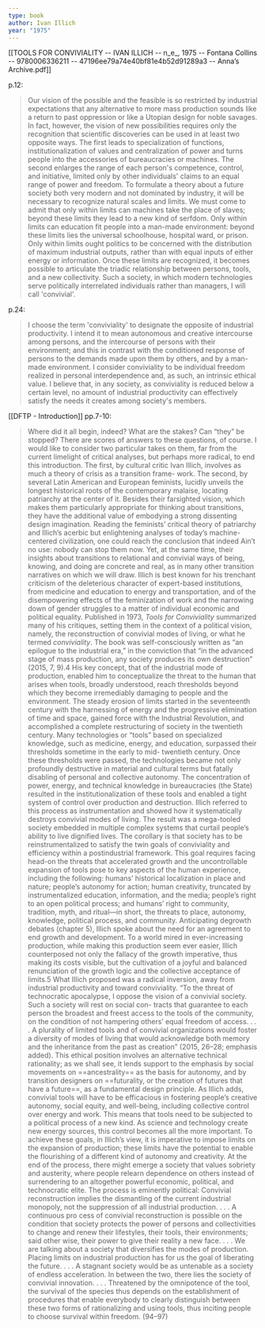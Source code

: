 ```yaml
---
type: book
author: Ivan Illich
year: "1975"
---
```

[[TOOLS FOR CONVIVIALITY -- IVAN ILLICH -- n_e_, 1975 -- Fontana Collins -- 9780006336211 -- 47196ee79a74e40bf81e4b52d91289a3 -- Anna’s Archive.pdf]]

p.12:
>Our vision of the possible and the feasible is so restricted by industrial expectations that any alternative to more mass production sounds like a return to past oppression or like a Utopian design for noble savages. In fact, however, the vision of new possibilities requires only the recognition that scientific discoveries can be used in at least two opposite ways. The first leads to specialization of functions, institutionalization of values and centralization of power and turns people into the accessories of bureaucracies or machines. The second enlarges the range of each person's competence, control, and initiative, limited only by other individuals' claims to an equal range of power and freedom.
>To formulate a theory about a future society both very modern and not dominated by industry, it will be necessary to recognize natural scales and limits. We must come to admit that only within limits can machines take the place of slaves; beyond these limits they lead to a new kind of serfdom. Only within limits can education fit people into a man-made environment: beyond these limits lies the universal schoolhouse, hospital ward, or prison. Only within limits ought politics to be concerned with the distribution of maximum industrial outputs, rather than with equal inputs of either energy or information. Once these limits are recognized, it becomes possible to articulate the triadic relationship between persons, tools, and a new collectivity. Such a society, in which modern technologies serve politically interrelated individuals rather than managers, I will call 'convivial'.

p.24:
>I choose the term 'conviviality' to designate the opposite of industrial productivity. I intend it to mean autonomous and creative intercourse among persons, and the intercourse of persons with their environment; and this in contrast with the conditioned response of persons to the demands made upon them by others, and by a man-made environment. I consider conviviality to be individual freedom realized in personal interdependence and, as such, an intrinsic ethical value. I believe that, in any society, as conviviality is reduced below a certain level, no amount of industrial productivity can effectively satisfy the needs it creates among society's members.



[[DFTP - Introduction]] pp.7-10:
> Where did it all begin, indeed? What are the stakes? Can “they” be stopped? There are scores of answers to these questions, of course. I would like to consider two particular takes on them, far from the current limelight of critical analyses, but perhaps more radical, to end this introduction. The first, by cultural critic Ivan Illich, involves as much a theory of crisis as a transition frame- work. The second, by several Latin American and European feminists, lucidly unveils the longest historical roots of the contemporary malaise, locating patriarchy at the center of it. Besides their farsighted vision, which makes them particularly appropriate for thinking about transitions, they have the additional value of embodying a strong dissenting design imagination. Reading the feminists’ critical theory of patriarchy and Illich’s acerbic but enlightening analyses of today’s machine-centered civilization, one could reach the conclusion that indeed Ain’t no use: nobody can stop them now. Yet, at the same time, their insights about transitions to relational and convivial ways of being, knowing, and doing are concrete and real, as in many other transition narratives on which we will draw. 
> Illich is best known for his trenchant criticism of the deleterious character of expert-based institutions, from medicine and education to energy and transportation, and of the disempowering effects of the feminization of work and the narrowing down of gender struggles to a matter of individual economic and political equality. Published in 1973, *Tools for Conviviality* summarized many of his critiques, setting them in the context of a political vision, namely, the reconstruction of convivial modes of living, or what he termed *conviviality*. The book was self-consciously written as “an epilogue to the industrial era,” in the conviction that “in the advanced stage of mass production, any society produces its own destruction” (2015, 7, 9).4 His key concept, that of the industrial mode of production, enabled him to conceptualize the threat to the human that arises when tools, broadly understood, reach thresholds beyond which they become irremediably damaging to people and the environment. The steady erosion of limits started in the seventeenth century with the harnessing of energy and the progressive elimination of time and space, gained force with the Industrial Revolution, and accomplished a complete restructuring of society in the twentieth century. Many technologies or “tools” based on specialized knowledge, such as medicine, energy, and education, surpassed their thresholds sometime in the early to mid- twentieth century. Once these thresholds were passed, the technologies became not only profoundly destructive in material and cultural terms but fatally disabling of personal and collective autonomy. The concentration of power, energy, and technical knowledge in bureaucracies (the State) resulted in the institutionalization of these tools and enabled a tight system of control over production and destruction. Illich referred to this process as instrumentation and showed how it systematically destroys convivial modes of living. The result was a mega-tooled society embedded in multiple complex systems that curtail people’s ability to live dignified lives.
> The corollary is that society has to be reinstrumentalized to satisfy the twin goals of conviviality and efficiency within a postindustrial framework. This goal requires facing head-on the threats that accelerated growth and the uncontrollable expansion of tools pose to key aspects of the human experience, including the following: humans’ historical localization in place and nature; people’s autonomy for action; human creativity, truncated by instrumentalized education, information, and the media; people’s right to an open political process; and humans’ right to community, tradition, myth, and ritual—in short, the threats to place, autonomy, knowledge, political process, and community. Anticipating degrowth debates (chapter 5), Illich spoke about the need for an agreement to end growth and development. To a world mired in ever-increasing production, while making this production seem ever easier, Illich counterposed not only the fallacy of the growth imperative, thus making its costs visible, but the cultivation of a joyful and balanced renunciation of the growth logic and the collective acceptance of limits.5 
> What Illich proposed was a radical inversion, away from industrial productivity and toward conviviality. “To the threat of technocratic apocalypse, I oppose the vision of a convivial society. Such a society will rest on social con- tracts that guarantee to each person the broadest and freest access to the tools of the community, on the condition of not hampering others’ equal freedom of access. . . . A plurality of limited tools and of convivial organizations would foster a diversity of modes of living that would acknowledge both memory and the inheritance from the past as creation” (2015, 26–28; emphasis added). This ethical position involves an alternative technical rationality; as we shall see, it lends support to the emphasis by social movements on ==ancestrality== as the basis for autonomy, and by transition designers on ==futurality, or the creation of futures that have a future==, as a fundamental design principle. As Illich adds, convivial tools will have to be efficacious in fostering people’s creative autonomy, social equity, and well-being, including collective control over energy and work. This means that tools need to be subjected to a political process of a new kind. As science and technology create new energy sources, this control becomes all the more important. To achieve these goals, in Illich’s view, it is imperative to impose limits on the expansion of production; these limits have the potential to enable the flourishing of a different kind of autonomy and creativity. At the end of the process, there might emerge a society that values sobriety and austerity, where people relearn dependence on others instead of surrendering to an altogether powerful economic, political, and technocratic elite. The process is eminently political: 
> 	Convivial reconstruction implies the dismantling of the current industrial monopoly, not the suppression of all industrial production. . . . A continuous pro cess of convivial reconstruction is possible on the condition that society protects the power of persons and collectivities to change and renew their lifestyles, their tools, their environments; said other wise, their power to give their reality a new face. . . . We are talking about a society that diversifies the modes of production. Placing limits on industrial production has for us the goal of liberating the future. . . . A stagnant society would be as untenable as a society of endless acceleration. In between the two, there lies the society of convivial innovation. . . . Threatened by the omnipotence of the tool, the survival of the species thus depends on the establishment of procedures that enable everybody to clearly distinguish between these two forms of rationalizing and using tools, thus inciting people to choose survival within freedom. (94–97)